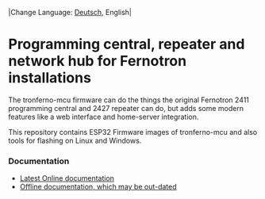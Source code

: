 |Change Language: [Deutsch](README-de.md), English|


# Programming central, repeater and network hub for Fernotron installations

The tronferno-mcu firmware can do the things the original Fernotron 2411 programming central and 2427 repeater can do, but adds some modern features like a web interface and home-server integration.

This repository contains ESP32 Firmware images of tronferno-mcu and also tools for flashing on Linux and Windows.

### Documentation
  * [Latest Online documentation](https://zwiebert.github.io/tronferno-mcu) 
  * [Offline documentation, which may be out-dated](docs/index.md)


